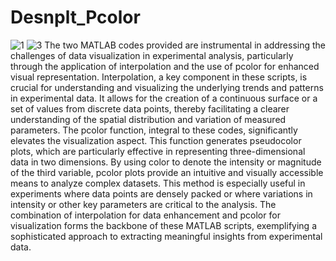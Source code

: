 # Desnplt_Pcolor
![1](https://github.com/SukjinMun/Desnplt_Pcolor/assets/78396618/f3ada7d3-ddac-4aa1-9144-04280258431c)
![3](https://github.com/SukjinMun/Desnplt_Pcolor/assets/78396618/d768d02a-4353-470f-9914-f8f06ddf12cc)
The two MATLAB codes provided are instrumental in addressing the challenges of data visualization in experimental analysis, particularly through the application of interpolation and the use of pcolor for enhanced visual representation. Interpolation, a key component in these scripts, is crucial for understanding and visualizing the underlying trends and patterns in experimental data. It allows for the creation of a continuous surface or a set of values from discrete data points, thereby facilitating a clearer understanding of the spatial distribution and variation of measured parameters. The pcolor function, integral to these codes, significantly elevates the visualization aspect. This function generates pseudocolor plots, which are particularly effective in representing three-dimensional data in two dimensions. By using color to denote the intensity or magnitude of the third variable, pcolor plots provide an intuitive and visually accessible means to analyze complex datasets. This method is especially useful in experiments where data points are densely packed or where variations in intensity or other key parameters are critical to the analysis. The combination of interpolation for data enhancement and pcolor for visualization forms the backbone of these MATLAB scripts, exemplifying a sophisticated approach to extracting meaningful insights from experimental data.
